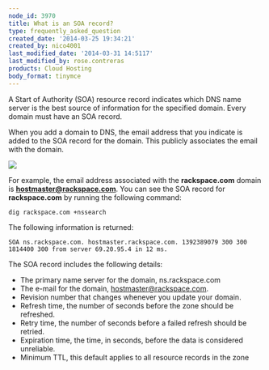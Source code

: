 ```yaml
---
node_id: 3970
title: What is an SOA record?
type: frequently_asked_question
created_date: '2014-03-25 19:34:21'
created_by: nico4001
last_modified_date: '2014-03-31 14:5117'
last_modified_by: rose.contreras
products: Cloud Hosting
body_format: tinymce
---
```


A Start of Authority (SOA) resource record indicates which DNS name
server is the best source of information for the specified domain. Every
domain must have an SOA record.

When you add a domain to DNS, the email address that you indicate is
added to the SOA record for the domain. This publicly associates the
email with the domain.

![](http://5637f99e22e42b3a3b0a-e2386ae7b063b70b5535752a5fd32819.r21.cf5.rackcdn.com/NewDNSPopOver.png)

For example, the email address associated with the **rackspace.com**
domain is **hostmaster@rackspace.com**. You can see the SOA record for 
**rackspace.com** by running the following command:

    dig rackspace.com +nssearch

The following information is returned:

    SOA ns.rackspace.com. hostmaster.rackspace.com. 1392389079 300 300 1814400 300 from server 69.20.95.4 in 12 ms.

The SOA record includes the following details:

-   The primary name server for the domain, ns.rackspace.com
-   The e-mail for the domain, hostmaster@rackspace.com.
-   Revision number that changes whenever you update your domain.
-   Refresh time, the number of seconds before the zone should be
    refreshed.
-   Retry time, the number of seconds before a failed refresh should be
    retried.
-   Expiration time, the time, in seconds, before the data is considered
    unreliable.
-   Minimum TTL, this default applies to all resource records in the
    zone

 

